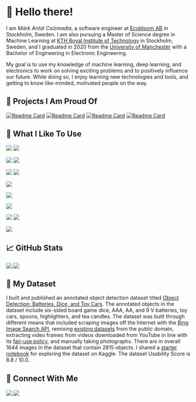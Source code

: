 # 🙌 Hello there!

I am _Márk Antal Csizmadia_, a software engineer at [Ecobloom AB](https://ecobloom.se/) in Stockholm, Sweden. I am also pursuing a Master of Science degree in Machine Learning at [KTH Royal Institute of Technology](https://www.kth.se/en) in Stockholm, Sweden, and I graduated in 2020 from the [University of Manchester](https://www.manchester.ac.uk/) with a Bachelor of Engineering in Electronic Engineering.

My goal is to use my knowledge of machine learning, deep learning, and electronics to work on solving exciting problems and to positively influence our future. While doing so, I enjoy learning new technologies and tools, and getting to know like-minded, motivated people on the way.

## 🙏 Projects I Am Proud Of

[![Readme Card](https://github-readme-stats.vercel.app/api/pin/?username=mark-antal-csizmadia&repo=nn-blocks&title_color=2bbc8a)](https://github.com/mark-antal-csizmadia/nn-blocks)
[![Readme Card](https://github-readme-stats.vercel.app/api/pin/?username=mark-antal-csizmadia&repo=DD2434-VAE-Project&title_color=2bbc8a)](https://github.com/mark-antal-csizmadia/DD2434-VAE-Project)
[![Readme Card](https://github-readme-stats.vercel.app/api/pin/?username=mark-antal-csizmadia&repo=dcgan-fake-faces&title_color=2bbc8a)](https://github.com/mark-antal-csizmadia/dcgan-fake-faces)
[![Readme Card](https://github-readme-stats.vercel.app/api/pin/?username=mark-antal-csizmadia&repo=svm&title_color=2bbc8a)](https://github.com/mark-antal-csizmadia/svm)


## 🔧 What I Like To Use

![](https://img.shields.io/badge/Python-Code-informational?style=flat&logo=Python&logoColor=white&color=2bbc8a)
![](https://img.shields.io/badge/C++-Code-informational?style=flat&logo=C++&logoColor=white&color=2bbc8a)

![](https://img.shields.io/badge/TensorFlow-ML/DL-informational?style=flat&logo=TensorFlow&logoColor=white&color=2bbc8a)
![](https://img.shields.io/badge/Keras-ML/DL-informational?style=flat&logo=Keras&logoColor=white&color=2bbc8a)

![](https://img.shields.io/badge/Jupyter-Tool-informational?style=flat&logo=Jupyter&logoColor=white&color=2bbc8a)
![](https://img.shields.io/badge/Anaconda-Tool-informational?style=flat&logo=Anaconda&logoColor=white&color=2bbc8a)

![](https://img.shields.io/badge/Git-VC-informational?style=flat&logo=Git&logoColor=white&color=2bbc8a)

![](https://img.shields.io/badge/Google%20Cloud%20Platform-Cloud-informational?style=flat&logo=google%20cloud&logoColor=white&color=2bbc8a)

![](https://img.shields.io/badge/Linux-OS-informational?style=flat&logo=Linux&logoColor=white&color=2bbc8a)

![](https://img.shields.io/badge/PyCharm-IDE-informational?style=flat&logo=pycharm&logoColor=white&color=2bbc8a)
![](https://img.shields.io/badge/Visual%20Studio%20Code-IDE-informational?style=flat&logo=vsco&logoColor=white&color=2bbc8a)

![](https://img.shields.io/badge/LaTeX-Writing-informational?style=flat&logo=LaTeX&logoColor=white&color=2bbc8a)

## 📈 GitHub Stats

<a href="#">
  <img align="center" src="https://github-readme-stats.vercel.app/api?username=mark-antal-csizmadia&count_private=true&show_icons=true&title_color=2bbc8a&icon_color=2bbc8a" />
</a>
<a href="#">
  <img align="center" src="https://github-readme-stats.vercel.app/api/top-langs/?username=mark-antal-csizmadia&?&layout=compact&title_color=2bbc8a" />
</a>

## 💯 My Dataset

I built and published an annotated object detection dataset titled [Object Detection: Batteries, Dice, and Toy Cars](https://www.kaggle.com/markcsizmadia/object-detection-batteries-dices-and-toy-cars). The annotated objects in the dataset include six-sided board game dice, AAA, AA, and 9 V batteries, toy cars, spoons, highlighters,  and tea candles. The dataset was built through different means that included scraping images off the Internet with the [Bing Image Search API](https://www.microsoft.com/en-us/bing/apis/bing-image-search-api), remixing [existing datasets](https://public.roboflow.com/object-detection/dice) from the public domain, extracting video frames from videos downloaded from YouTube in line with its [fair-use policy](https://support.google.com/youtube/answer/9783148?hl=en), and manually taking photographs. There are in overall 1644 images in the dataset that contain 2815 objects. I shared a [starter notebook](https://www.kaggle.com/markcsizmadia/explore-the-dataset) for exploring the dataset on Kaggle. The dataset Usability Score is 8.8 / 10.0.

## 📨 Connect With Me
<a href="https://www.linkedin.com/in/mark-antal-csizmadia/">
  <img align="center" src="https://img.shields.io/badge/LinkedIn-Say%20hi!-informational?style=flat&logo=LinkedIn&logoColor=white&color=2bbc8a" />
</a>
<a href="mailto:mark.antal.csizmadia@gmail.com">
  <img align="center" src="https://img.shields.io/badge/Gmail-Say%20hi!-informational?style=flat&logo=Gmail&logoColor=white&color=2bbc8a" />
</a>
